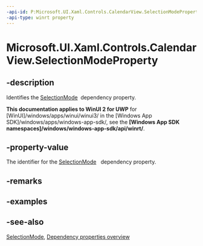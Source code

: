 ```yaml
---
-api-id: P:Microsoft.UI.Xaml.Controls.CalendarView.SelectionModeProperty
-api-type: winrt property
---
```


<!-- Property syntax
public Windows.UI.Xaml.DependencyProperty SelectionModeProperty { get; }
-->

# Microsoft.UI.Xaml.Controls.CalendarView.SelectionModeProperty

## -description
Identifies the [SelectionMode](calendarview_selectionmode.md)  dependency property.

**This documentation applies to WinUI 2 for UWP** for [WinUI]/windows/apps/winui/winui3/ in the [Windows App SDK]/windows/apps/windows-app-sdk/, see the **[Windows App SDK namespaces]/windows/windows-app-sdk/api/winrt/**.

## -property-value
The identifier for the [SelectionMode](calendarview_selectionmode.md)   dependency property.

## -remarks

## -examples

## -see-also
[SelectionMode](calendarview_selectionmode.md), [Dependency properties overview](/windows/uwp/xaml-platform/dependency-properties-overview)

